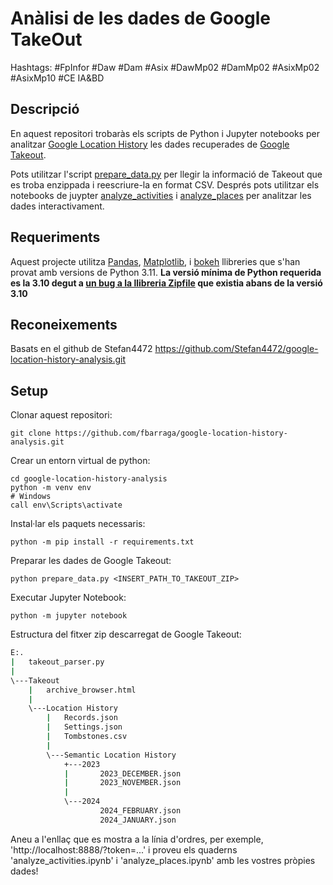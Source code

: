 # Anàlisi de les dades de Google TakeOut

Hashtags: #FpInfor #Daw #Dam #Asix #DawMp02 #DamMp02 #AsixMp02 #AsixMp10 #CE IA&BD

## Descripció

En aquest repositori trobaràs els scripts de Python i Jupyter notebooks per analitzar [Google Location History](https://support.google.com/accounts/answer/4388034?hl=en) les dades recuperades de [Google Takeout](https://takeout.google.com/settings/takeout). 

Pots utilitzar l'script [prepare_data.py](prepare_data.py) per llegir la informació de Takeout que es troba enzippada i reescriure-la en format CSV. Després pots utilitzar els notebooks de juypter [analyze_activities](analyze_activities.ipynb) i [analyze_places](analyze_places.ipynb) per analitzar les dades interactivament.

## Requeriments

Aquest projecte utilitza [Pandas](https://pandas.pydata.org/), [Matplotlib](https://matplotlib.org/), i [bokeh](https://bokeh.org) llibreries que s'han provat amb versions de Python 3.11. **La versió mínima de Python requerida es la 3.10 degut a [un bug a la llibreria Zipfile](https://bugs.python.org/issue40564) que existia abans de la versió 3.10**

## Reconeixements

Basats en el github de Stefan4472 https://github.com/Stefan4472/google-location-history-analysis.git

## Setup

Clonar aquest repositori:

```shell
git clone https://github.com/fbarraga/google-location-history-analysis.git
```

Crear un entorn virtual de python:

```shell
cd google-location-history-analysis
python -m venv env
# Windows
call env\Scripts\activate
```

Instal·lar els paquets necessaris:

```shell
python -m pip install -r requirements.txt
```

Preparar les dades de Google Takeout:

```shell
python prepare_data.py <INSERT_PATH_TO_TAKEOUT_ZIP>
```

Executar Jupyter Notebook:

```shell
python -m jupyter notebook
```


Estructura del fitxer zip descarregat de Google Takeout:

```bash
E:.
|   takeout_parser.py
|
\---Takeout
    |   archive_browser.html
    |
    \---Location History
        |   Records.json
        |   Settings.json
        |   Tombstones.csv
        |
        \---Semantic Location History
            +---2023
            |       2023_DECEMBER.json
            |       2023_NOVEMBER.json
            |
            \---2024
                    2024_FEBRUARY.json
                    2024_JANUARY.json
```

Aneu a l'enllaç que es mostra a la línia d'ordres, per exemple, 'http://localhost:8888/?token=...' i proveu els quaderns 'analyze_activities.ipynb' i 'analyze_places.ipynb' amb les vostres pròpies dades!
